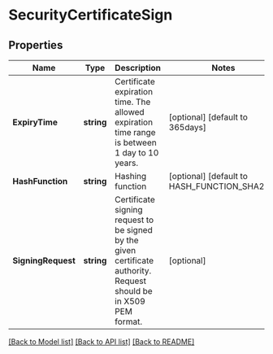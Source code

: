 # SecurityCertificateSign

## Properties

Name | Type | Description | Notes
------------ | ------------- | ------------- | -------------
**ExpiryTime** | **string** | Certificate expiration time. The allowed expiration time range is between 1 day to 10 years. | [optional] [default to 365days]
**HashFunction** | **string** | Hashing function | [optional] [default to HASH_FUNCTION_SHA256]
**SigningRequest** | **string** | Certificate signing request to be signed by the given certificate authority. Request should be in X509 PEM format. | [optional] 

[[Back to Model list]](../README.md#documentation-for-models) [[Back to API list]](../README.md#documentation-for-api-endpoints) [[Back to README]](../README.md)


